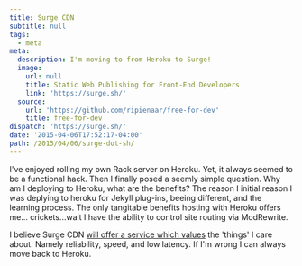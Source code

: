 ```yaml
---
title: Surge CDN
subtitle: null
tags:
  - meta
meta:
  description: I'm moving to from Heroku to Surge!
  image:
    url: null
    title: Static Web Publishing for Front-End Developers
    link: 'https://surge.sh/'
  source:
    url: 'https://github.com/ripienaar/free-for-dev'
    title: free-for-dev
dispatch: 'https://surge.sh/'
date: '2015-04-06T17:52:17-04:00'
path: /2015/04/06/surge-dot-sh/
---
```

I've enjoyed rolling my own Rack server on Heroku. Yet, it always seemed to be a functional hack. Then I finally posed a seemly simple question. Why am I deploying to Heroku, what are the benefits? The reason I initial reason I was deplying to heroku for Jekyll plug-ins, beeing different, and the learning process. The only tangitable benefits hosting with Heroku offers me... crickets...wait I have the ability to control site routing via ModRewrite.

I believe Surge CDN [will offer a service which values][surgeMed] the 'things' I care about. Namely reliability, speed, and low latency. If I'm wrong I can always move back to Heroku.


[surgeMed]: https://medium.com/surge-sh/introducing-surge-the-cdn-for-front-end-developers-b4a50a61bcfc

